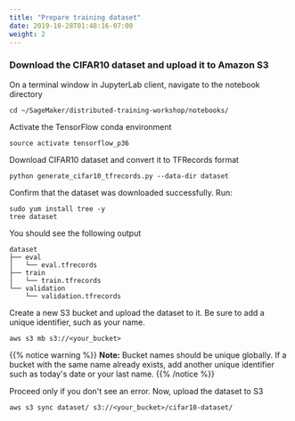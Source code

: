 ```yaml
---
title: "Prepare training dataset"
date: 2019-10-28T01:48:16-07:00
weight: 2
---
```

### Download the CIFAR10 dataset and upload it to Amazon S3

On a terminal window in JupyterLab client, navigate to the notebook directory

```
cd ~/SageMaker/distributed-training-workshop/notebooks/
```
Activate the TensorFlow conda environment
```
source activate tensorflow_p36
```

Download CIFAR10 dataset and convert it to TFRecords format
```
python generate_cifar10_tfrecords.py --data-dir dataset
```
Confirm that the dataset was downloaded successfully. Run:
```
sudo yum install tree -y
tree dataset
```
You should see the following output
```
dataset
├── eval
│   └── eval.tfrecords
├── train
│   └── train.tfrecords
└── validation
    └── validation.tfrecords
```

Create a new S3 bucket and upload the dataset to it. Be sure to add a unique identifier, such as your name.
```
aws s3 mb s3://<your_bucket>
```
{{% notice warning %}}
**Note:** Bucket names should be unique globally. If a bucket with the same name already exists, add another unique identifier such as today's date or your last name.
{{% /notice %}}

Proceed only if you don't see an error. Now, upload the dataset to S3
```
aws s3 sync dataset/ s3://<your_bucket>/cifar10-dataset/
```
